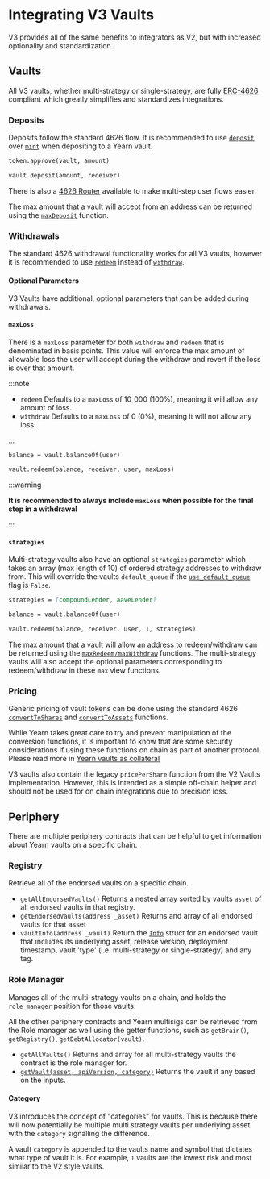 # Integrating V3 Vaults

V3 provides all of the same benefits to integrators as V2, but with increased optionality and standardization.

## Vaults

All V3 vaults, whether multi-strategy or single-strategy, are fully [ERC-4626](https://eips.ethereum.org/EIPS/eip-4626) compliant which greatly simplifies and standardizes integrations.

### Deposits

Deposits follow the standard 4626 flow. It is recommended to use [`deposit`](https://eips.ethereum.org/EIPS/eip-4626#deposit) over [`mint`](https://eips.ethereum.org/EIPS/eip-4626#mint) when depositing to a Yearn vault.

```markdown
token.approve(vault, amount)

vault.deposit(amount, receiver)
```

There is also a [4626 Router](https://github.com/yearn/Yearn-ERC4626-Router) available to make multi-step user flows easier.

The max amount that a vault will accept from an address can be returned using the [`maxDeposit`](https://eips.ethereum.org/EIPS/eip-4626#maxdeposit) function.

### Withdrawals

The standard 4626 withdrawal functionality works for all V3 vaults, however it is recommended to use [`redeem`](https://eips.ethereum.org/EIPS/eip-4626#redeem) instead of [`withdraw`](https://eips.ethereum.org/EIPS/eip-4626#withdraw).

#### Optional Parameters

V3 Vaults have additional, optional parameters that can be added during withdrawals.

#### `maxLoss`

There is a `maxLoss` parameter for both `withdraw` and `redeem` that is denominated in basis points. This value will enforce the max amount of allowable loss the user will accept during the withdraw and revert if the loss is over that amount.

:::note

- `redeem` Defaults to a `maxLoss` of 10_000 (100%), meaning it will allow any amount of loss.
- `withdraw` Defaults to a `maxLoss` of 0 (0%), meaning it will not allow any loss.

:::

```markdown
balance = vault.balanceOf(user)

vault.redeem(balance, receiver, user, maxLoss)
```

:::warning

**It is recommended to always include `maxLoss` when possible for the final step in a withdrawal**

:::

#### `strategies`

Multi-strategy vaults also have an optional `strategies` parameter which takes an array (max length of 10) of ordered strategy addresses to withdraw from. This will override the vaults `default_queue` if the [`use_default_queue`](https://github.com/yearn/yearn-vaults-v3/blob/9fbc614bbce9d7cbad42e284a15f0f43cf1a673f/contracts/VaultV3.vy#L216C1-L216C18) flag is `False`.

```markdown
strategies = [compoundLender, aaveLender]

balance = vault.balanceOf(user)

vault.redeem(balance, receiver, user, 1, strategies)
```

The max amount that a vault will allow an address to redeem/withdraw can be returned using the [`maxRedeem/maxWithdraw`](https://eips.ethereum.org/EIPS/eip-4626#maxredeem) functions. The multi-strategy vaults will also accept the optional parameters corresponding to redeem/withdraw in these `max` view functions.

### Pricing

Generic pricing of vault tokens can be done using the standard 4626 [`convertToShares`](https://eips.ethereum.org/EIPS/eip-4626#converttoshares) and [`convertToAssets`](https://eips.ethereum.org/EIPS/eip-4626#converttoassets) functions.

While Yearn takes great care to try and prevent manipulation of the conversion functions, it is important to know that are some security considerations if using these functions on chain as part of another protocol. Please read more in [Yearn vaults as collateral](https://docs.yearn.fi/partners/yvtokens-as-collateral#overview-of-yearn-vaults-as-collateral)

V3 vaults also contain the legacy `pricePerShare` function from the V2 Vaults implementation. However, this is intended as a simple off-chain helper and should not be used for on chain integrations due to precision loss.

## Periphery

There are multiple periphery contracts that can be helpful to get information about Yearn vaults on a specific chain.

### Registry

Retrieve all of the endorsed vaults on a specific chain.

- `getAllEndorsedVaults()` Returns a nested array sorted by vaults `asset` of all endorsed vaults in that registry.
- `getEndorsedVaults(address _asset)` Returns and array of all endorsed vaults for that asset
- `vaultInfo(address _vault)` Return the [`Info`](https://github.com/yearn/vault-periphery/blob/26c43a917202aeacafa3e5f0d9d2f562aaa3d1ab/contracts/registry/Registry.sol#L81) struct for an endorsed vault that includes its underlying asset, release version, deployment timestamp, vault 'type' (i.e. multi-strategy or single-strategy) and any tag.

### Role Manager

Manages all of the multi-strategy vaults on a chain, and holds the `role_manager` position for those vaults.

All the other periphery contracts and Yearn multisigs can be retrieved from the Role manager as well using the getter functions, such as `getBrain()`, `getRegistry()`, `getDebtAllocator(vault)`.

- `getAllVaults()` Returns and array for all multi-strategy vaults the contract is the role manager for.
- [`getVault(asset, apiVersion, category)`](https://github.com/yearn/vault-periphery/blob/26c43a917202aeacafa3e5f0d9d2f562aaa3d1ab/contracts/Managers/RoleManager.sol#L718C14-L718C22) Returns the vault if any based on the inputs.

#### Category

V3 introduces the concept of "categories" for vaults. This is because there will now potentially be multiple multi strategy vaults per underlying asset with the `category` signalling the difference.

A vault `category` is appended to the vaults name and symbol that dictates what type of vault it is. For example, `1` vaults are the lowest risk and most similar to the V2 style vaults.
